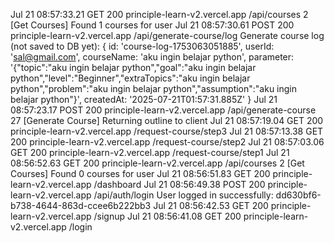 Jul 21 08:57:33.21
GET
200
principle-learn-v2.vercel.app
/api/courses
2
[Get Courses] Found 1 courses for user
Jul 21 08:57:30.61
POST
200
principle-learn-v2.vercel.app
/api/generate-course/log
Generate course log (not saved to DB yet): { id: 'course-log-1753063051885', userId: 'sal@gmail.com', courseName: 'aku ingin belajar python', parameter: '{"topic":"aku ingin belajar python","goal":"aku ingin belajar python","level":"Beginner","extraTopics":"aku ingin belajar python","problem":"aku ingin belajar python","assumption":"aku ingin belajar python"}', createdAt: '2025-07-21T01:57:31.885Z' }
Jul 21 08:57:23.17
POST
200
principle-learn-v2.vercel.app
/api/generate-course
27
[Generate Course] Returning outline to client
Jul 21 08:57:19.04
GET
200
principle-learn-v2.vercel.app
/request-course/step3
Jul 21 08:57:13.38
GET
200
principle-learn-v2.vercel.app
/request-course/step2
Jul 21 08:57:03.06
GET
200
principle-learn-v2.vercel.app
/request-course/step1
Jul 21 08:56:52.63
GET
200
principle-learn-v2.vercel.app
/api/courses
2
[Get Courses] Found 0 courses for user
Jul 21 08:56:51.83
GET
200
principle-learn-v2.vercel.app
/dashboard
Jul 21 08:56:49.38
POST
200
principle-learn-v2.vercel.app
/api/auth/login
User logged in successfully: dd630bf6-b738-4644-863d-ccee6b222bb3
Jul 21 08:56:42.53
GET
200
principle-learn-v2.vercel.app
/signup
Jul 21 08:56:41.08
GET
200
principle-learn-v2.vercel.app
/login